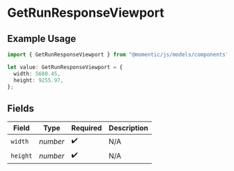 # GetRunResponseViewport

## Example Usage

```typescript
import { GetRunResponseViewport } from "@momentic/js/models/components";

let value: GetRunResponseViewport = {
  width: 5680.45,
  height: 9255.97,
};
```

## Fields

| Field              | Type               | Required           | Description        |
| ------------------ | ------------------ | ------------------ | ------------------ |
| `width`            | *number*           | :heavy_check_mark: | N/A                |
| `height`           | *number*           | :heavy_check_mark: | N/A                |